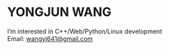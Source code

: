 # YONGJUN WANG
I’m interested in C++/Web/Python/Linux development  
Email: wangyj641@gmail.com

<!---
YJWang2000/YJWang2000 is a ✨ special ✨ repository because its `README.md` (this file) appears on your GitHub profile.
You can click the Preview link to take a look at your changes.

--->
